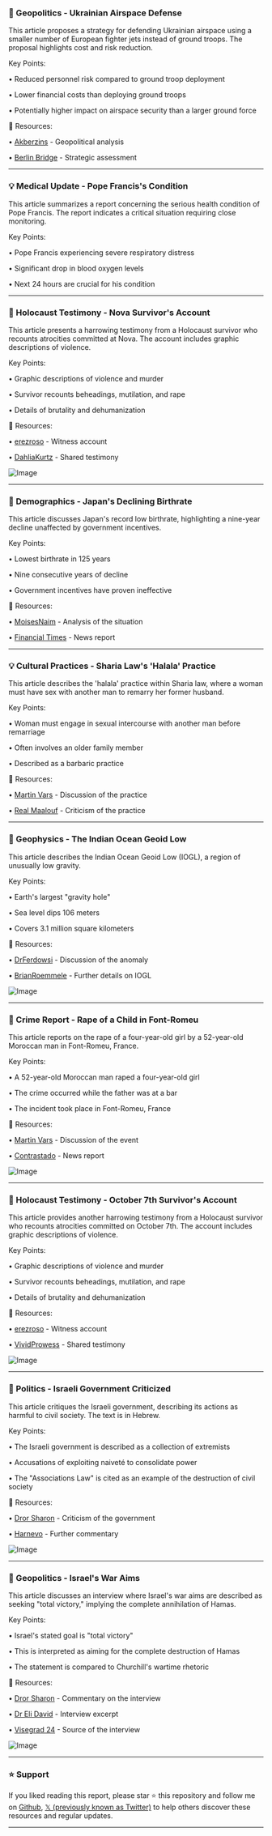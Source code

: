 ### 🤖 Geopolitics - Ukrainian Airspace Defense

This article proposes a strategy for defending Ukrainian airspace using a smaller number of European fighter jets instead of ground troops.  The proposal highlights cost and risk reduction.

Key Points:

• Reduced personnel risk compared to ground troop deployment


• Lower financial costs than deploying ground troops


• Potentially higher impact on airspace security than a larger ground force


🔗 Resources:

• [Akberzins](https://x.com/akberzins) - Geopolitical analysis


• [Berlin Bridge](https://x.com/berlin_bridge/status/1895787846495314216) -  Strategic assessment



---

### 💡 Medical Update - Pope Francis's Condition

This article summarizes a report concerning the serious health condition of Pope Francis. The report indicates a critical situation requiring close monitoring.

Key Points:

• Pope Francis experiencing severe respiratory distress


• Significant drop in blood oxygen levels


• Next 24 hours are crucial for his condition



---

### 🤖 Holocaust Testimony - Nova Survivor's Account

This article presents a harrowing testimony from a Holocaust survivor who recounts atrocities committed at Nova. The account includes graphic descriptions of violence.

Key Points:

• Graphic descriptions of violence and murder


• Survivor recounts beheadings, mutilation, and rape


• Details of brutality and dehumanization


🔗 Resources:

• [erezroso](https://x.com/erezroso) -  Witness account


• [DahliaKurtz](https://x.com/DahliaKurtz/status/1895248549878825108) -  Shared testimony


![Image](https://pbs.twimg.com/ext_tw_video_thumb/1895247233324326912/pu/img/oxG4RFOg1vKf52HR.jpg)


---

### 🤖 Demographics - Japan's Declining Birthrate

This article discusses Japan's record low birthrate, highlighting a nine-year decline unaffected by government incentives.

Key Points:

• Lowest birthrate in 125 years


• Nine consecutive years of decline


• Government incentives have proven ineffective


🔗 Resources:

• [MoisesNaim](https://x.com/MoisesNaim/status/1895883351573274785) -  Analysis of the situation


• [Financial Times](https://x.com/FT) -  News report



---

### 💡 Cultural Practices - Sharia Law's 'Halala' Practice

This article describes the 'halala' practice within Sharia law, where a woman must have sex with another man to remarry her former husband.

Key Points:

• Woman must engage in sexual intercourse with another man before remarriage


• Often involves an older family member


• Described as a barbaric practice



🔗 Resources:

• [Martin Vars](https://x.com/martinvars) -  Discussion of the practice


• [Real Maalouf](https://x.com/realMaalouf/status/1895529774501806214) -  Criticism of the practice


---

### 🤖 Geophysics - The Indian Ocean Geoid Low

This article describes the Indian Ocean Geoid Low (IOGL), a region of unusually low gravity.

Key Points:

• Earth's largest "gravity hole"


• Sea level dips 106 meters


• Covers 3.1 million square kilometers


🔗 Resources:

• [DrFerdowsi](https://x.com/DrFerdowsi) -  Discussion of the anomaly


• [BrianRoemmele](https://x.com/BrianRoemmele/status/1895718536196342110) -  Further details on IOGL


![Image](https://pbs.twimg.com/amplify_video_thumb/1895718454486847488/img/8cZu7n4R3s4RDpvC.jpg)


---

### 🤖 Crime Report - Rape of a Child in Font-Romeu

This article reports on the rape of a four-year-old girl by a 52-year-old Moroccan man in Font-Romeu, France.

Key Points:

• A 52-year-old Moroccan man raped a four-year-old girl


• The crime occurred while the father was at a bar


• The incident took place in Font-Romeu, France


🔗 Resources:


• [Martin Vars](https://x.com/martinvars) -  Discussion of the event


• [Contrastado](https://x.com/contrastado/status/1895738361513755058) -  News report


![Image](https://pbs.twimg.com/media/Gk8D_VNXwAAgw51?format=jpg&name=900x900)



---

### 🤖 Holocaust Testimony - October 7th Survivor's Account

This article provides another harrowing testimony from a Holocaust survivor who recounts atrocities committed on October 7th. The account includes graphic descriptions of violence.

Key Points:

• Graphic descriptions of violence and murder


• Survivor recounts beheadings, mutilation, and rape


• Details of brutality and dehumanization


🔗 Resources:

• [erezroso](https://x.com/erezroso) - Witness account


• [VividProwess](https://x.com/VividProwess/status/1895496685335564569) - Shared testimony


![Image](https://pbs.twimg.com/ext_tw_video_thumb/1895247233324326912/pu/img/oxG4RFOg1vKf52HR.jpg)


---

### 🤖 Politics - Israeli Government Criticized

This article critiques the Israeli government, describing its actions as harmful to civil society.  The text is in Hebrew.

Key Points:

• The Israeli government is described as a collection of extremists


• Accusations of exploiting naiveté to consolidate power


• The "Associations Law" is cited as an example of the destruction of civil society


🔗 Resources:

• [Dror Sharon](https://x.com/dror_sharon) -  Criticism of the government


• [Harnevo](https://x.com/harnevo/status/1895777156153672032) -  Further commentary


![Image](https://pbs.twimg.com/amplify_video_thumb/1895776924363902976/img/esk9d4OfieEurKaU.jpg)


---

### 🤖 Geopolitics - Israel's War Aims

This article discusses an interview where Israel's war aims are described as seeking "total victory," implying the complete annihilation of Hamas.

Key Points:

• Israel's stated goal is "total victory"


• This is interpreted as aiming for the complete destruction of Hamas


• The statement is compared to Churchill's wartime rhetoric



🔗 Resources:

• [Dror Sharon](https://x.com/dror_sharon) -  Commentary on the interview


• [Dr Eli David](https://x.com/DrEliDavid/status/1895549055218172210) - Interview excerpt


• [Visegrad 24](https://x.com/visegrad24) -  Source of the interview


![Image](https://pbs.twimg.com/ext_tw_video_thumb/1895548897444917248/pu/img/WShZ2SBHEbMnlxtV.jpg)


---

### ⭐️ Support

If you liked reading this report, please star ⭐️ this repository and follow me on [Github](https://github.com/Drix10), [𝕏 (previously known as Twitter)](https://x.com/DRIX_10_) to help others discover these resources and regular updates.

---